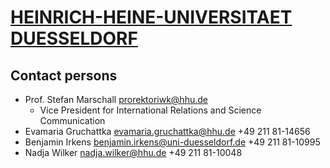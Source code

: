 # [HEINRICH-HEINE-UNIVERSITAET DUESSELDORF](www.uni-duesseldorf.de)

## Contact persons
- Prof. Stefan Marschall  [prorektoriwk@hhu.de](mailto:prorektoriwk@hhu.de)
	- Vice President for International Relations and Science Communication
- Evamaria Gruchattka [evamaria.gruchattka@hhu.de](mailto:evamaria.gruchattka@hhu.de) +49 211 81-14656
- Benjamin Irkens [benjamin.irkens@uni-duesseldorf.de](mailto:benjamin.irkens@uni-duesseldorf.de) +49 211 81-10995
- Nadja Wilker [nadja.wilker@hhu.de](mailto:nadja.wilker@hhu.de) +49 211 81-10048
